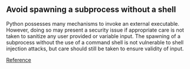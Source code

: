 ## Avoid spawning a subprocess without a shell

Python possesses many mechanisms to invoke an external executable. 
However, doing so may present a security issue if appropriate care is not taken to sanitize any user provided or variable input.
The spawning of a subprocess without the use of a command shell is not vulnerable to shell injection attacks, 
but care should still be taken to ensure validity of input.

[Reference](https://docs.openstack.org/bandit/latest/plugins/b603_subprocess_without_shell_equals_true.html)